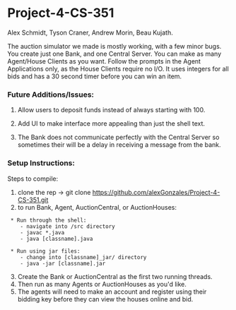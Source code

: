 # Project-4-CS-351

Alex Schmidt, Tyson Craner, Andrew Morin, Beau Kujath.

The auction simulator we made is mostly working, with a few minor bugs. You create just one Bank, and one Central Server. You can make as many Agent/House Clients as you want. Follow the prompts in the Agent Applications only, as the House Clients require no I/O. It uses integers for all bids and has a 30 second timer before you can win an item.

### Future Additions/Issues:

1) Allow users to deposit funds instead of always starting with 100.

2) Add UI to make interface more appealing than just the shell text.

3) The Bank does not communicate perfectly with the Central Server so sometimes their will be a delay in receiving
a message from the bank.

### Setup Instructions:
Steps to compile:
   1) clone the rep -> git clone https://github.com/alexGonzales/Project-4-CS-351.git
   2) to run Bank, Agent, AuctionCentral,  or AuctionHouses: 
     
     * Run through the shell: 
        - navigate into /src directory 
        - javac *.java
        - java [classname].java 
      
     * Run using jar files:
        - change into [classname]_jar/ directory
        - java -jar [classname].jar
         
   
3) Create the Bank or AuctionCentral as the first two running threads. 
4) Then run as many Agents or AuctionHouses as you'd like. 
5) The agents will need to make an account and register using their bidding key before they can view the houses online and bid.

